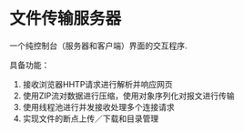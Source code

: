 # 文件传输服务器
一个纯控制台（服务器和客户端）界面的交互程序.

 具备功能：
 1. 接收浏览器HHTP请求进行解析并响应网页
 2. 使用ZIP流对数据进行压缩，使用对象序列化对报文进行传输
 3. 使用线程池进行并发接收处理多个连接请求
 4. 实现文件的断点上传／下载和目录管理
